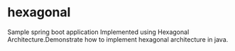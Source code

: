 # hexagonal
Sample spring boot application Implemented using Hexagonal Architecture.Demonstrate how to implement hexagonal architecture in java.
